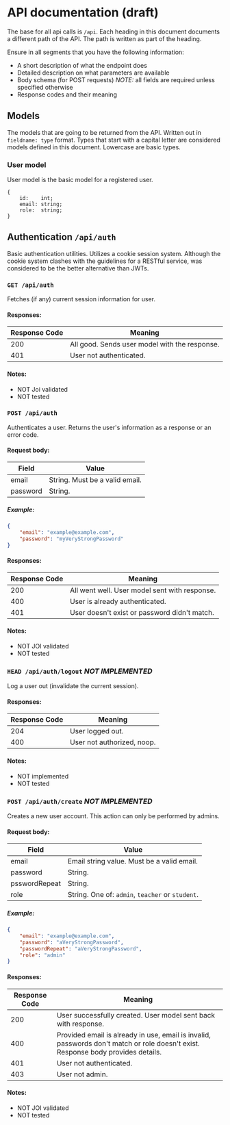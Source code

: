 # API documentation (draft)

The base for all api calls is `/api`. Each heading in this document documents a different
path of the API. The path is written as part of the heading.

Ensure in all segments that you have the following information:
* A short description of what the endpoint does
* Detailed description on what parameters are available
* Body schema (for POST requests) *NOTE:* all fields are required unless specified otherwise
* Response codes and their meaning



## Models
The models that are going to be returned from the API. Written out in `fieldname: type` format. Types that start with
a capital letter are considered models defined in this document. Lowercase are basic types.

### User model
User model is the basic model for a registered user.

```
{
    id:    int;
    email: string;
    role:  string;
}
```



## Authentication `/api/auth`
Basic authentication utilities. Utilizes a cookie session system. Although the cookie system clashes with the guidelines
for a RESTful service, was considered to be the better alternative than JWTs.



### `GET /api/auth`
Fetches (if any) current session information for user.

#### Responses:
Response Code | Meaning
--------------|--------
200 | All good. Sends user model with the response.
401 | User not authenticated.

#### Notes:
* NOT Joi validated
* NOT tested



### `POST /api/auth`
Authenticates a user. Returns the user's information as a response or an error code.

#### Request body:
Field | Value
------|------
email | String. Must be a valid email.
password | String.

##### Example:
```json
{
    "email": "example@example.com",
    "password": "myVeryStrongPassword"
}
```

#### Responses:
Response Code | Meaning
--------------|--------
200 | All went well. User model sent with response.
400 | User is already authenticated.
401 | User doesn't exist or password didn't match.

#### Notes:
* NOT JOI validated
* NOT tested



### `HEAD /api/auth/logout` ***NOT IMPLEMENTED***
Log a user out (invalidate the current session).

#### Responses:
Response Code | Meaning
--------------|--------
204 | User logged out.
400 | User not authorized, noop.

#### Notes:
* NOT implemented
* NOT tested



### `POST /api/auth/create` ***NOT IMPLEMENTED***
Creates a new user account. This action can only be performed by admins.

#### Request body:
Field | Value
------|------
email | Email string value. Must be a valid email.
password | String.
psswordRepeat | String.
role | String. One of: `admin`, `teacher` or `student`.

##### Example:
```json
{
    "email": "example@example.com",
    "password": "aVeryStrongPassword",
    "passwordRepeat": "aVeryStrongPassword",
    "role": "admin"
}
```

#### Responses:
Response Code | Meaning
--------------|--------
200 | User successfully created. User model sent back with response.
400 | Provided email is already in use, email is invalid, passwords don't match or role doesn't exist. Response body provides details.
401 | User not authenticated.
403 | User not admin.

#### Notes:
* NOT JOI validated
* NOT tested